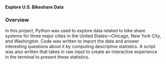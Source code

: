 #### **Explore U.S. Bikeshare Data**

### **Overview**
In this project, Python was used to explore data related to bike share systems for three 
major cities in the United States—Chicago, New York City, and Washington. Code was written 
to import the data and answer interesting questions about it by computing descriptive 
statistics. A script was also written that takes in raw input to create an interactive 
experience in the terminal to present these statistics.

